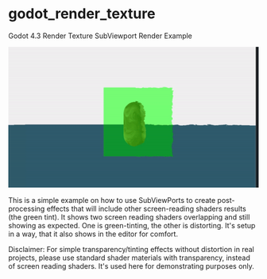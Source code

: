 # godot_render_texture
Godot 4.3 Render Texture SubViewport Render Example

![short gif of effect](video.gif)

This is a simple example on how to use SubViewPorts to create post-processing effects that will include other screen-reading shaders results (the green tint).
It shows two screen reading shaders overlapping and still showing as expected. One is green-tinting, the other is distorting.
It's setup in a way, that it also shows in the editor for comfort.

Disclaimer: For simple transparency/tinting effects without distortion in real projects, please use standard shader materials with transparency, instead of screen reading shaders. It's used here for demonstrating purposes only.
